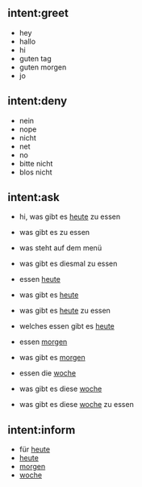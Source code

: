 ## intent:greet
- hey
- hallo
- hi
- guten tag
- guten morgen
- jo

<!-- ## intent:affirm -->

## intent:deny
- nein
- nope
- nicht
- net
- no
- bitte nicht
- blos nicht

## intent:ask
- hi, was gibt es [heute](time) zu essen

- was gibt es zu essen
- was steht auf dem menü
- was gibt es diesmal zu essen

- essen [heute](time)
- was gibt es [heute](time)
- was gibt es [heute](time) zu essen
- welches essen gibt es [heute](time)

- essen [morgen](time)
- was gibt es [morgen](time)

- essen die [woche](time)
- was gibt es diese [woche](time)
- was gibt es diese [woche](time) zu essen

## intent:inform
- für [heute](time)
- [heute](time)
- [morgen](time)
- [woche](time)